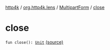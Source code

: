 [http4k](../../index.md) / [org.http4k.lens](../index.md) / [MultipartForm](index.md) / [close](./close.md)

# close

`fun close(): `[`Unit`](https://kotlinlang.org/api/latest/jvm/stdlib/kotlin/-unit/index.html) [(source)](https://github.com/http4k/http4k/blob/master/http4k-multipart/src/main/kotlin/org/http4k/lens/multipartForm.kt#L31)